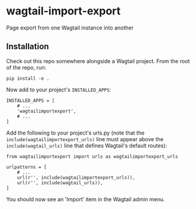 # wagtail-import-export
Page export from one Wagtail instance into another

## Installation

Check out this repo somewhere alongside a Wagtail project. From the root of the repo, run:

    pip install -e .

Now add to your project's `INSTALLED_APPS`:

    INSTALLED_APPS = [
        # ...
        'wagtailimportexport',
        # ...
    ]

Add the following to your project's urls.py (note that the `include(wagtailimportexport_urls)` line must appear above the `include(wagtail_urls)` line that defines Wagtail's default routes):

    from wagtailimportexport import urls as wagtailimportexport_urls

    urlpatterns = [
        # ...
        url(r'', include(wagtailimportexport_urls)),
        url(r'', include(wagtail_urls)),
    ]


You should now see an 'Import' item in the Wagtail admin menu.
